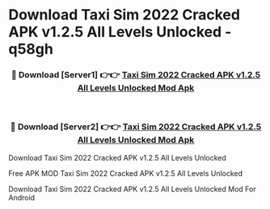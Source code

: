 # Download Taxi Sim 2022 Cracked APK v1.2.5 All Levels Unlocked - q58gh



<div align="center">
<h3>🔴 Download [Server1] 👉👉 <a href="https://momento.my/?title=Taxi_Sim_2022_Cracked_APK_v1.2.5_All_Levels_Unlocked">Taxi Sim 2022 Cracked APK v1.2.5 All Levels Unlocked Mod Apk</a></h3><br>

<h3>🔴 Download [Server2] 👉👉 <a href="https://momento.my/?title=Taxi_Sim_2022_Cracked_APK_v1.2.5_All_Levels_Unlocked">Taxi Sim 2022 Cracked APK v1.2.5 All Levels Unlocked Mod Apk</a></h3>
</div>



Download Taxi Sim 2022 Cracked APK v1.2.5 All Levels Unlocked 

Free APK MOD Taxi Sim 2022 Cracked APK v1.2.5 All Levels Unlocked 

Download Taxi Sim 2022 Cracked APK v1.2.5 All Levels Unlocked Mod For Android
